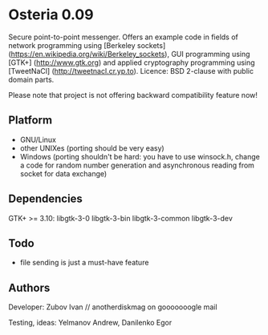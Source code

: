 # Osteria 0.09
Secure point-to-point messenger.
Offers an example code in fields of network programming using [Berkeley sockets] (https://en.wikipedia.org/wiki/Berkeley_sockets), GUI programming using [GTK+] (http://www.gtk.org) and applied cryptography programming using [TweetNaCl] (http://tweetnacl.cr.yp.to).
Licence: BSD 2-clause with public domain parts.

Please note that project is not offering backward compatibility feature now!

## Platform
* GNU/Linux
* other UNIXes (porting should be very easy)
* Windows (porting shouldn't be hard: you have to use winsock.h, change a code for random number generation and asynchronous reading from socket for data exchange)

## Dependencies
GTK+ >= 3.10: libgtk-3-0 libgtk-3-bin libgtk-3-common libgtk-3-dev

## Todo
* file sending is just a must-have feature

## Authors
Developer: Zubov Ivan // anotherdiskmag on gooooooogle mail

Testing, ideas: Yelmanov Andrew, Danilenko Egor
